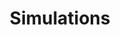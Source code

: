 ---
layout: posts_by_category
categories: simulations
title: Simulations
permalink: /category/simulations
---